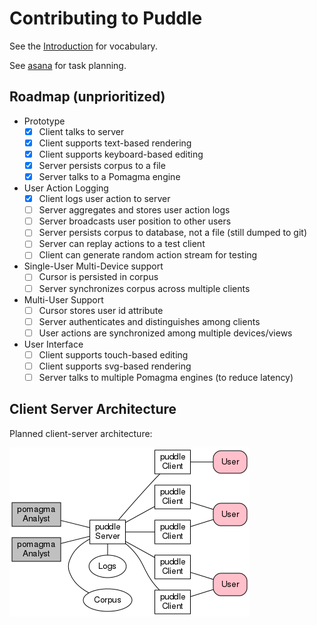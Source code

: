 # Contributing to Puddle

See the [Introduction](/doc/intro.md) for vocabulary.

See [asana](https://app.asana.com/0/15654386884203) for task planning.

## Roadmap (unprioritized)

- Prototype
    - [x] Client talks to server
    - [x] Client supports text-based rendering
    - [x] Client supports keyboard-based editing
    - [x] Server persists corpus to a file
    - [x] Server talks to a Pomagma engine
- User Action Logging
    - [x] Client logs user action to server
    - [ ] Server aggregates and stores user action logs
    - [ ] Server broadcasts user position to other users
    - [ ] Server persists corpus to database, not a file (still dumped to git)
    - [ ] Server can replay actions to a test client
    - [ ] Client can generate random action stream for testing
- Single-User Multi-Device support
    - [ ] Cursor is persisted in corpus
    - [ ] Server synchronizes corpus across multiple clients
- Multi-User Support
    - [ ] Cursor stores user id attribute
    - [ ] Server authenticates and distinguishes among clients
    - [ ] User actions are synchronized among multiple devices/views
- User Interface
    - [ ] Client supports touch-based editing
    - [ ] Client supports svg-based rendering
    - [ ] Server talks to multiple Pomagma engines (to reduce latency)

## Client Server Architecture

Planned client-server architecture:

[![Architecture](/doc/architecture.png)](/doc/architecture.pdf)
